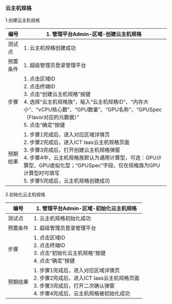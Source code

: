 ### 云主机规格

1.创建云主机规格

| 编号     | 1. 管理平台Admin-区域-创建云主机规格                 |
| -------- | ------------------------------------------------------------ |
| 测试点   | 1. 云主机规格创建成功                          |
| 预置条件 | 1. 超级管理员登录管理平台                     |
| 步骤     |1. 点击区域ID<br/>2. 点击终端ID<br/>3. 点击“创建云主机规格”按键<br/>4. 选择“云主机规格族”，输入“云主机规格ID”、“内存大小”、“vCPU核心数”、“GPU数量”、“GPU名称”、“GPUSpec（Flavor对应的元数据）”<br/>5. 点击“确定”按键|
| 预期结果 | 1. 步骤1完成后，进入对应区域详情页<br/>2. 步骤2完成后，进入ICT Iaas云主机规格页面<br/>3. 步骤3完成后，打开创建云主机规格弹窗 <br/>4. 步骤4中，云主机规格族默认为通用计算型，可选：GPU计算型、GPU虚拟化型；“GPUSpec”字段，仅在规格族为GPU计算型时可填写<br/>5. 步骤5完成后，云主机规格创建成功|

2.初始化云主机规格

| 编号     | 1. 管理平台Admin-区域-初始化云主机规格                 |
| -------- | ------------------------------------------------------------ |
| 测试点   | 1. 云主机规格初始化成功                          |
| 预置条件 | 1. 超级管理员登录管理平台                     |
| 步骤     |1. 点击区域ID<br/>2. 点击终端ID<br/>3. 点击“初始化云主机规格”按键<br/>4. 点击“确定”按键|
| 预期结果 | 1. 步骤1完成后，进入对应区域详情页<br/>2. 步骤2完成后，进入ICT Iaas云主机规格页面<br/>3. 步骤3完成后，打开二次确认弹窗 <br/>4. 步骤4完成后，云主机规格被初始化成功|